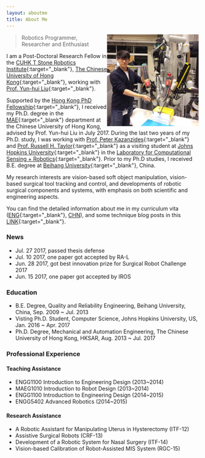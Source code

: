 ```yaml
---
layout: aboutme
title: About Me
---
```


<p class="full-width no-margin"><img src="/public/image/profile.jpg" alt="zrwang" style="width:15rem;height:15rem;" align="right"/></p>

<blockquote class="full-width"><p>Robotics Programmer, Researcher and Enthusiast</p></blockquote>

I am a Post-Doctoral Research Fellow in the [CUHK T Stone Robotics Institute](http://www.cuhk.edu.hk/ri){:target="_blank"}, [The Chinese University of Hong Kong](http://www.cuhk.edu.hk){:target="_blank"}, working with [Prof. Yun-hui Liu](http://www.mae.cuhk.edu.hk/people/list.php?name=yhliu){:target="_blank"}.

Supported by the [Hong Kong PhD Fellowship](https://cerg1.ugc.edu.hk/hkpfs/index.html){:target="_blank"}, I received my Ph.D. degree in the [MAE](http://www.mae.cuhk.edu.hk){:target="_blank"} department at the Chinese University of Hong Kong, advised by Prof. Yun-hui Liu in July 2017.
During the last two years of my Ph.D. study, I was working with [Prof. Peter Kazanzides](http://smarts.lcsr.jhu.edu/people/peter-kazanzides/){:target="_blank"} and [Prof. Russell H. Taylor](https://www.cs.jhu.edu/~rht/){:target="_blank"} as a visiting student at [Johns Hopkins University](http://www.jhu.edu){:target="_blank"} in the [Laboratory for Computational Sensing + Robotics](http://lcsr.jhu.edu/){:target="_blank"}.
Prior to my Ph.D studies, I received B.E. degree at [Beihang University](http://www.buaa.edu.cn/){:target="_blank"}, China.

My research interests are vision-based soft object manipulation, vision-based surgical tool tracking and control, and developments of robotic surgical components and systems, with emphasis on both scientific and engineering aspects.

You can find the detailed information about me in my curriculum vita ([ENG](../zrwang.resume/cv.pdf){:target="_blank"}, [CHN](../zrwang.resume.zh/cv.pdf)), and some technique blog posts in this [LINK](../blog/){:target="_blank"}.

### News
* Jul. 27 2017, passed thesis defense
* Jul. 10 2017, one paper got accepted by RA-L
* Jun. 28 2017, got best innovation prize for Surgical Robot Challenge 2017
* Jun. 15 2017, one paper got accepted by IROS

### Education
* B.E. Degree, Quality and Reliability Engineering, Beihang University, China, Sep. 2009 ~ Jul. 2013
* Visting Ph.D. Student, Computer Science, Johns Hopkins University, US, Jan. 2016 ~ Apr. 2017
* Ph.D. Degree, Mechanical and Automation Engineering, The Chinese University of Hong Kong, HKSAR, Aug. 2013 ~ Jul. 2017

### Professional Experience

#### Teaching Assistance
* ENGG1100 Introduction to Engineering Design (2013~2014)
* MAEG1010 Introduction to Robot Design (2013~2014)
* ENGG1100 Introduction to Engineering Design (2014~2015)
* ENGG5402 Advanced Robotics (2014~2015)

#### Research Assistance
* A Robotic Assistant for Manipulating Uterus in Hysterectomy (ITF-12)
* Assistive Surgical Robots (CRF-13)
* Development of a Robotic System for Nasal Surgery (ITF-14)
* Vision-based Calibration of Robot-Assisted MIS System (RGC-15)
